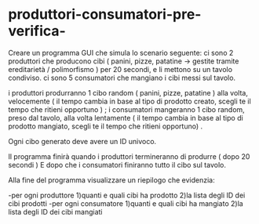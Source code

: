 # produttori-consumatori-pre-verifica-
Creare un programma GUI che simula lo scenario seguente:
ci sono 2 produttori che producono cibi ( panini, pizze, patatine -> gestite tramite ereditarietà / polimorfismo ) per 20 secondi, e li mettono su un tavolo condiviso.
ci sono 5 consumatori che mangiano i cibi messi sul tavolo.

i produttori produrranno 1 cibo random ( panini, pizze, patatine ) alla volta, velocemente ( il tempo cambia in base al tipo di prodotto creato, scegli te il tempo che ritieni opportuno ) ; 
i consumatori mangeranno 1 cibo random, preso dal tavolo, alla volta lentamente ( il tempo cambia in base al tipo di prodotto mangiato,  scegli te il tempo che ritieni opportuno) .

Ogni cibo generato deve avere un ID univoco.



Il programma finirà quando i produttori termineranno di produrre ( dopo 20 secondi )    E     dopo che i consumatori finiranno tutto il cibo sul tavolo.

Alla fine del programma visualizzare un riepilogo che evidenzia:

-per ogni produttore
  1)quanti e quali cibi ha prodotto
  2)la lista degli ID dei cibi prodotti
-per ogni consumatore
  1)quanti e quali cibi ha mangiato
  2)la lista degli ID dei cibi mangiati
